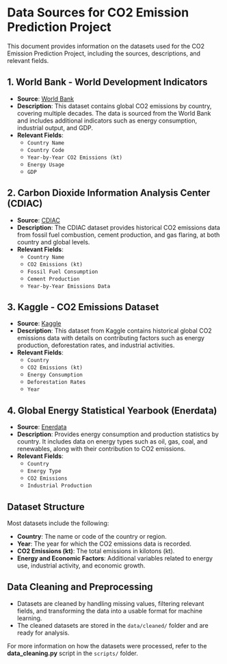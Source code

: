 
# Data Sources for CO2 Emission Prediction Project

This document provides information on the datasets used for the CO2 Emission Prediction Project, including the sources, descriptions, and relevant fields.

## 1. World Bank - World Development Indicators
- **Source**: [World Bank](https://data.worldbank.org/indicator/EN.ATM.CO2E.KT)
- **Description**: This dataset contains global CO2 emissions by country, covering multiple decades. The data is sourced from the World Bank and includes additional indicators such as energy consumption, industrial output, and GDP.
- **Relevant Fields**:
  - `Country Name`
  - `Country Code`
  - `Year-by-Year CO2 Emissions (kt)`
  - `Energy Usage`
  - `GDP`

## 2. Carbon Dioxide Information Analysis Center (CDIAC)
- **Source**: [CDIAC](https://cdiac.ess-dive.lbl.gov/)
- **Description**: The CDIAC dataset provides historical CO2 emissions data from fossil fuel combustion, cement production, and gas flaring, at both country and global levels.
- **Relevant Fields**:
  - `Country Name`
  - `CO2 Emissions (kt)`
  - `Fossil Fuel Consumption`
  - `Cement Production`
  - `Year-by-Year Emissions Data`

## 3. Kaggle - CO2 Emissions Dataset
- **Source**: [Kaggle](https://www.kaggle.com/datasets)
- **Description**: This dataset from Kaggle contains historical global CO2 emissions data with details on contributing factors such as energy production, deforestation rates, and industrial activities.
- **Relevant Fields**:
  - `Country`
  - `CO2 Emissions (kt)`
  - `Energy Consumption`
  - `Deforestation Rates`
  - `Year`

## 4. Global Energy Statistical Yearbook (Enerdata)
- **Source**: [Enerdata](https://yearbook.enerdata.net/)
- **Description**: Provides energy consumption and production statistics by country. It includes data on energy types such as oil, gas, coal, and renewables, along with their contribution to CO2 emissions.
- **Relevant Fields**:
  - `Country`
  - `Energy Type`
  - `CO2 Emissions`
  - `Industrial Production`

## Dataset Structure
Most datasets include the following:
- **Country**: The name or code of the country or region.
- **Year**: The year for which the CO2 emissions data is recorded.
- **CO2 Emissions (kt)**: The total emissions in kilotons (kt).
- **Energy and Economic Factors**: Additional variables related to energy use, industrial activity, and economic growth.

## Data Cleaning and Preprocessing
- Datasets are cleaned by handling missing values, filtering relevant fields, and transforming the data into a usable format for machine learning.
- The cleaned datasets are stored in the `data/cleaned/` folder and are ready for analysis.

For more information on how the datasets were processed, refer to the **data_cleaning.py** script in the `scripts/` folder.



